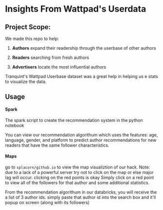 # Insights From Wattpad's Userdata

## Project Scope:

We made this repo to help:

1) __Authors__ expand their readership through the userbase of other authors

2) __Readers__ searching from fresh authors

3) __Advertisers__ locate the most influential authors

Tranquint's Wattpad Userbase dataset was a great help in helping us e stats to visualize the data.

## Usage
#### Spark

The spark script to create the recommendation system in the python notebook

You can view our recommendation algorithum which uses the features: age, language, gender, and platform 
to predict author recommendations for new readers that have the same follower characteristics.

#### Maps
go to ```splacorn/github.io``` to view the map visualiztion of our hack.
Note: due to a lack of a powerful server try not to click on the map or else major lag will occur. clicking on the red points is okay
Simply click on a red point to view all of the followers for that author and some additional statistics.

From the recommendation algorithum in our databricks, you will receive the a list of 3 author ids.
simply paste that author id into the search box and it'll popup on screen (along with its followers)

